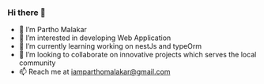 ### Hi there 👋
- 👋 I’m Partho Malakar
- 👀 I’m interested in developing Web Application
- 🌱 I’m currently learning working on nestJs and typeOrm
- 💞️ I’m looking to collaborate on innovative projects which serves the local community
- 📫 Reach me at iamparthomalakar@gmail.com

<!--
**parthoMalakar/parthoMalakar** is a ✨ _special_ ✨ repository because its `README.md` (this file) appears on your GitHub profile.

Here are some ideas to get you started:

- 🔭 I’m currently working on ...
- 🌱 I’m currently learning ...
- 👯 I’m looking to collaborate on ...
- 🤔 I’m looking for help with ...
- 💬 Ask me about ...
- 📫 How to reach me: ...
- 😄 Pronouns: ...
- ⚡ Fun fact: ...
-->

